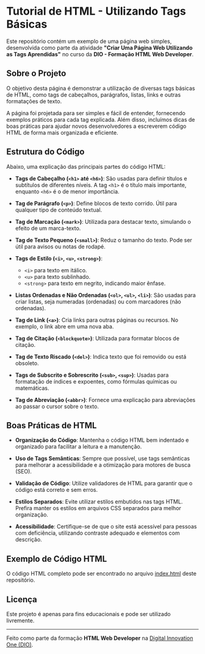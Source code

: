 # Tutorial de HTML - Utilizando Tags Básicas

Este repositório contém um exemplo de uma página web simples, desenvolvida como parte da atividade **"Criar Uma Página Web Utilizando as Tags Aprendidas"** no curso da **DIO - Formação HTML Web Developer**.

## Sobre o Projeto

O objetivo desta página é demonstrar a utilização de diversas tags básicas de HTML, como tags de cabeçalhos, parágrafos, listas, links e outras formatações de texto. 

A página foi projetada para ser simples e fácil de entender, fornecendo exemplos práticos para cada tag explicada. Além disso, incluímos dicas de boas práticas para ajudar novos desenvolvedores a escreverem código HTML de forma mais organizada e eficiente.

## Estrutura do Código

Abaixo, uma explicação das principais partes do código HTML:

- **Tags de Cabeçalho (`<h1>` até `<h6>`)**: São usadas para definir títulos e subtítulos de diferentes níveis. A tag `<h1>` é o título mais importante, enquanto `<h6>` é o de menor importância.

- **Tag de Parágrafo (`<p>`)**: Define blocos de texto corrido. Útil para qualquer tipo de conteúdo textual.

- **Tag de Marcação (`<mark>`)**: Utilizada para destacar texto, simulando o efeito de um marca-texto.

- **Tag de Texto Pequeno (`<small>`)**: Reduz o tamanho do texto. Pode ser útil para avisos ou notas de rodapé.

- **Tags de Estilo (`<i>`, `<u>`, `<strong>`)**: 
  - `<i>` para texto em itálico.
  - `<u>` para texto sublinhado.
  - `<strong>` para texto em negrito, indicando maior ênfase.

- **Listas Ordenadas e Não Ordenadas (`<ol>`, `<ul>`, `<li>`)**: São usadas para criar listas, seja numeradas (ordenadas) ou com marcadores (não ordenadas).

- **Tag de Link (`<a>`)**: Cria links para outras páginas ou recursos. No exemplo, o link abre em uma nova aba.

- **Tag de Citação (`<blockquote>`)**: Utilizada para formatar blocos de citação.

- **Tag de Texto Riscado (`<del>`)**: Indica texto que foi removido ou está obsoleto.

- **Tags de Subscrito e Sobrescrito (`<sub>`, `<sup>`)**: Usadas para formatação de índices e expoentes, como fórmulas químicas ou matemáticas.

- **Tag de Abreviação (`<abbr>`)**: Fornece uma explicação para abreviações ao passar o cursor sobre o texto.

## Boas Práticas de HTML

- **Organização do Código**: Mantenha o código HTML bem indentado e organizado para facilitar a leitura e a manutenção.
  
- **Uso de Tags Semânticas**: Sempre que possível, use tags semânticas para melhorar a acessibilidade e a otimização para motores de busca (SEO).

- **Validação de Código**: Utilize validadores de HTML para garantir que o código está correto e sem erros.

- **Estilos Separados**: Evite utilizar estilos embutidos nas tags HTML. Prefira manter os estilos em arquivos CSS separados para melhor organização.

- **Acessibilidade**: Certifique-se de que o site está acessível para pessoas com deficiência, utilizando contraste adequado e elementos com descrição.

## Exemplo de Código HTML

O código HTML completo pode ser encontrado no arquivo [index.html](index.html) deste repositório.

## Licença

Este projeto é apenas para fins educacionais e pode ser utilizado livremente.

---

Feito como parte da formação **HTML Web Developer** na [Digital Innovation One (DIO)](https://www.dio.me/).
